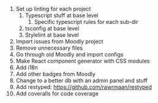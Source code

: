 1. Set up linting for each project
   1. Typescript stuff at base level
      1. Specific typescript rules for each sub-dir
   1. tsconfig at base level
   1. Stylelint at base level
1. Import issues from Moodly project
1. Remove unnecessary files
1. Go through old Moodly and import configs
1. Make React component generator with CSS modules
1. Add i18n
1. Add other badges from Moodly
1. Change to a better db with an admin panel and stuff
1. Add restyped: https://github.com/rawrmaan/restyped
1. Add coveralls for code coverage
